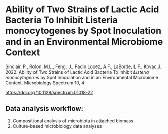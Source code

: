 # Ability of Two Strains of Lactic Acid Bacteria To Inhibit Listeria monocytogenes by Spot Inoculation and in an Environmental Microbiome Context

Sinclair, P., Rolon, M.L., Feng, J., Padin Lopez, A.F., LaBorde, L.F., Kovac,J. 2022. Ability of Two Strains of Lactic Acid Bacteria To Inhibit <i> Listeria monocytogenes </i> by Spot Inoculation and in an Environmental Microbiome Context. Microbiology Spectrum 10, 4  

https://doi.org/10.1128/spectrum.01018-22

## Data analysis workflow:
1. Compositional analysis of microbiota in attached biomass
2. Culture-based microbiology data analyses
